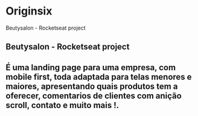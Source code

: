 # Originsix
Beutysalon - Rocketseat project
<h2>Beutysalon - Rocketseat project<h2>
<h2>É uma landing page para uma empresa, com mobile first, toda adaptada para telas menores e maiores, apresentando quais produtos tem a oferecer, comentarios de clientes com anição scroll, contato e muito mais !.<h2>
